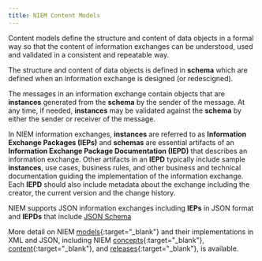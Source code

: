 ```yaml
---
title: NIEM Content Models
---
```


Content models define the structure and content of data objects in a formal way so that the
content of information exchanges can be understood, used and validated in a consistent and repeatable way.  

The structure and content of data objects is defined in **schema** which are defined when an information
exchange is designed (or redescigned).

The messages in an information exchange contain objects that are **instances** generated from the **schema**
by the sender of the message. At any time, if needed, **instances** may be validated against the
**schema** by either the sender or receiver of the message.

In NIEM information exchanges, **instances** are referred to as **Information Exchange
Packages (IEPs)** and **schemas** are essential artifacts of an **Information Exchange Package
Documentation (IEPD)** that describes an information exchange. Other artifacts in an **IEPD** typically include
sample **instances**, use cases, business rules, and other business and technical documentation 
guiding the implementation of the information exchange.  Each **IEPD** should also include metadata about the 
exchange including the creator, the current version and the change history.

NIEM supports JSON information exchanges including **IEPs** in JSON format and **IEPDs** that include [JSON Schema](../json-schema)

More detail on NIEM [models](/reference){:target="_blank"} and their implementations in XML and JSON, including NIEM [concepts](/reference/concepts){:target="_blank"},  [content](/reference/content){:target="_blank"},  and [releases](/reference/releases){:target="_blank"}, is available.

